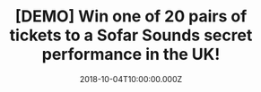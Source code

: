 ---
campaign-uuid: "c-2debe127-bbab-44b8-9a85-eda5246faf87"
type: "Preview"
category: "Tickets"
date: "2018-10-04T10:00:00.000Z"
end-date: "2019-03-31T23:59:00.000Z"
disable-form: false
is_promoted: false
has_entry_page: true
title: "[DEMO] Win one of 20 pairs of tickets to a Sofar Sounds secret performance\
  \ in the UK!"
competition-description: "<p>Are you the kind of person that loves going to concerts\
  \ and discovering new artists & places? If the answer is YES, we’re sure you won’\
  t want to miss this: we are giving away 20 pairs of tickets to a Sofar Sounds concert\
  \ of your choice anywhere in the UK!</p>\r\n<p>Passionate, dedicated, respectful…\
  \ thousands of artists have performed to Sofar guests! If you want to be part of\
  \ it and be one of them, click on the link below for a chance to win!</p>"
hero-header: "[DEMO] Win one of 20 pairs of tickets to a Sofar Sounds secret performance\
  \ in the UK!"
terms-confirmation: "N/A"
banner-img: "https://assets.expresslyapp.com/asset-97887173-0f73-4434-89a2-b0ad3851a10c.jpg"
logo-left-href: "https://www.sofarsounds.com"
logo-left-image: "https://assets.expresslyapp.com/asset-80498a83-dba0-4643-bd4a-3368061b54ba.jpg"
logo-left-title: "Sofar Sounds"
bg-image-hero: "https://assets.expresslyapp.com/asset-0f2f25bb-9c64-4a43-9dba-6afa397d2436.jpg"
bg-image-first: "https://assets.expresslyapp.com/asset-b98775b3-d717-45e3-b8c7-ebbf9cfeaa30.jpg"
bg-image-second: "https://assets.expresslyapp.com/asset-513ccdfd-9045-4517-b71d-b4b60c70ffdd.jpg"
bg-image-third: "https://assets.expresslyapp.com/asset-c28c792d-a3ce-4a33-a5e5-e3a499bdfa8f.jpg"
section1-content: "<p>Sofar Sounds reimagines the live event experience through curated,\
  \ secret performances in more than 400 cities around the world.</p>\r\n<p>Founded\
  \ in London in 2009, Sofar brings guests and artists together in unique locations,\
  \ without the distractions that plague other live events. Sofar shows begin as a\
  \ secret: guests sign on for three unnamed performances at undisclosed locations,\
  \ hosted by community members in everyday spaces — from living rooms and rooftops,\
  \ to retail stores. Through the transformation of these spaces into captivating\
  \ venues, Sofar serves as a platform for artists to connect with engaged audiences\
  \ in cities around the world. Sofar invites guests to discover new artists, spaces,\
  \ people, neighborhoods and cities, whether at home or abroad, creating an inclusive\
  \ and accessible global community where people make genuine connections.</p>"
section2-content: "James Bay, Hozier and Lianne La Havas are just a few of the amazing\
  \ alumni who have played Sofar. To discover the best in up-and-coming talent,  apply\
  \ for tickets to attend the show of your choice. If you are selected, confirm your\
  \ place – you can come with your friends or solo! \r\nA day before the show, you\
  \ will get an email with the address of the Sofar and let the party begin! Bring\
  \ some drinks and find a seat (floor seating encouraged!). You won't find out who's\
  \ playing until you get there, so come with an open mind and enjoy the show!"
section3-content: "<p>Attend one of their amazing secret concerts, and it could be\
  \ the best plan of your weekend!</p>\r\n<p>Thanks to NME AAA and Sofar Sounds we\
  \ are offering 20 pairs of tickets to a Sofar Sounds concert of your choice anywhere\
  \ in the UK.</p> \r\n<p>Good luck!</p>"
entry-title: "[DEMO] Win one of 20 pairs of tickets to a Sofar Sounds secret performance\
  \ in the UK!"
entry-content: "Enter the draw to win one of 20 pairs of tickets to a Sofar Sounds\
  \ secret concert of your choice by completing the form below before 23:59 on 25th\
  \ of September 2018."
has-winner: false
prize-description: "One of 20 pairs of tickets to a Sofar Sounds secret performance."
prize-restrictions: "Winner is responsible for any transport costs to/from the event."
special-conditions: "The winners will be contacted the day after the competition closes\
  \ and it will have one week to claim the prize.\r\nMultiple entries are allowed\
  \ up to one every day."
country-restrictions:
- "GB"
---